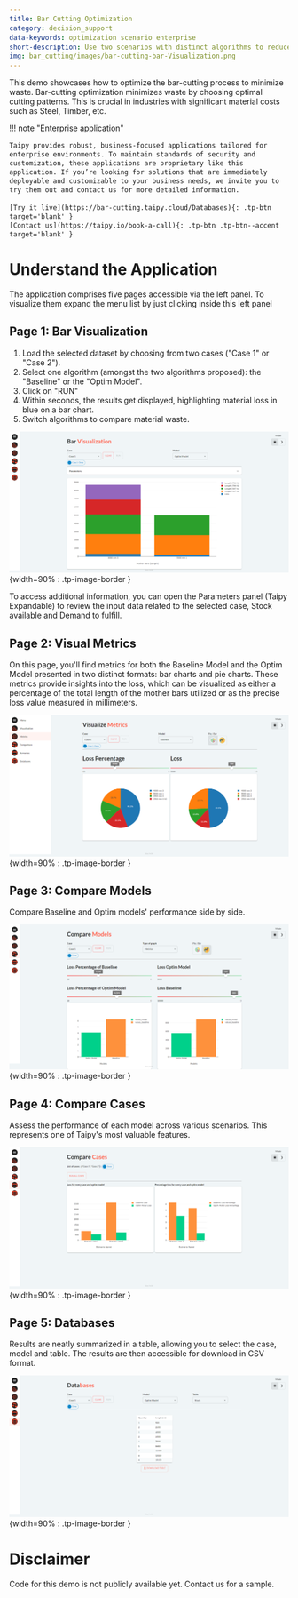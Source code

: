 ```yaml
---
title: Bar Cutting Optimization
category: decision_support
data-keywords: optimization scenario enterprise
short-description: Use two scenarios with distinct algorithms to reduces raw material waste by bar cut sizes optimizations.
img: bar_cutting/images/bar-cutting-bar-Visualization.png
---
```

This demo showcases how to optimize the bar-cutting process
to minimize waste. Bar-cutting optimization minimizes waste
by choosing optimal cutting patterns. This is crucial in industries
with significant material costs such as Steel, Timber, etc.

!!! note "Enterprise application"

    Taipy provides robust, business-focused applications tailored for enterprise environments. To maintain standards of security and customization, these applications are proprietary like this application. If you’re looking for solutions that are immediately deployable and customizable to your business needs, we invite you to try them out and contact us for more detailed information.

    [Try it live](https://bar-cutting.taipy.cloud/Databases){: .tp-btn target='blank' }
    [Contact us](https://taipy.io/book-a-call){: .tp-btn .tp-btn--accent target='blank' }

# Understand the Application

The application comprises five pages accessible via the left panel.
To visualize them expand the menu list by just clicking inside this left panel

## Page 1: Bar Visualization

1. Load the selected dataset by choosing from two cases ("Case 1" or "Case 2").
2. Select one algorithm (amongst the two algorithms proposed): the "Baseline" or the "Optim Model".
3. Click on "RUN"
4. Within seconds, the results get displayed, highlighting material loss in blue on a bar chart.
5. Switch algorithms to compare material waste.


![Bar Cutting Visualization](images/bar-cutting-bar-Visualization.png){width=90% : .tp-image-border }

To access additional information, you can open the Parameters panel
(Taipy Expandable) to review the input data related to the selected
case, Stock available and Demand to fulfill.


## Page 2: Visual Metrics
On this page, you'll find metrics for both the Baseline Model and
the Optim Model presented in two distinct formats: bar charts and pie
charts. These metrics provide insights into the loss, which can be
visualized as either a percentage of the total length of the mother
bars utilized or as the precise loss value measured in millimeters.


![Bar Cutting Metrics](images/bar-cutting-Metrics.png){width=90% : .tp-image-border }

## Page 3: Compare Models
Compare Baseline and Optim models' performance side by side.

![Bar Cutting comparison](images/bar-cutting-model-comparison.png){width=90% : .tp-image-border }


## Page 4: Compare Cases
Assess the performance of each model across various scenarios.
This represents one of Taipy's most valuable features.


![Bar Cutting Comparison](images/bar-cutting-compare-cases.png){width=90% : .tp-image-border }

## Page 5: Databases
Results are neatly summarized in a table, allowing you to select the case,
model and table. The results are then accessible for download in CSV format.


![Bar Cutting Databases](images/bar-cutting-databases.png){width=90% : .tp-image-border }

# Disclaimer

Code for this demo is not publicly available yet. Contact us for a sample.
